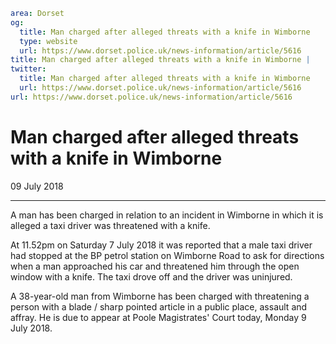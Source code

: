 ```yaml
area: Dorset
og:
  title: Man charged after alleged threats with a knife in Wimborne
  type: website
  url: https://www.dorset.police.uk/news-information/article/5616
title: Man charged after alleged threats with a knife in Wimborne |
twitter:
  title: Man charged after alleged threats with a knife in Wimborne
  url: https://www.dorset.police.uk/news-information/article/5616
url: https://www.dorset.police.uk/news-information/article/5616
```

# Man charged after alleged threats with a knife in Wimborne

09 July 2018

* * *

A man has been charged in relation to an incident in Wimborne in which it is alleged a taxi driver was threatened with a knife.

At 11.52pm on Saturday 7 July 2018 it was reported that a male taxi driver had stopped at the BP petrol station on Wimborne Road to ask for directions when a man approached his car and threatened him through the open window with a knife. The taxi drove off and the driver was uninjured.

A 38-year-old man from Wimborne has been charged with threatening a person with a blade / sharp pointed article in a public place, assault and affray. He is due to appear at Poole Magistrates' Court today, Monday 9 July 2018.
